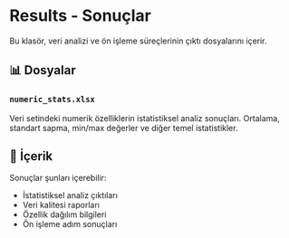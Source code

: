 # Results - Sonuçlar

Bu klasör, veri analizi ve ön işleme süreçlerinin çıktı dosyalarını içerir.

## 📊 Dosyalar

### `numeric_stats.xlsx`
Veri setindeki numerik özelliklerin istatistiksel analiz sonuçları. Ortalama, standart sapma, min/max değerler ve diğer temel istatistikler.

## 📝 İçerik

Sonuçlar şunları içerebilir:
- İstatistiksel analiz çıktıları
- Veri kalitesi raporları
- Özellik dağılım bilgileri
- Ön işleme adım sonuçları


